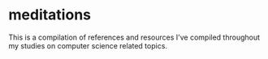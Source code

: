 # meditations
This is a compilation of references and resources I've compiled throughout my studies on computer science related topics.
